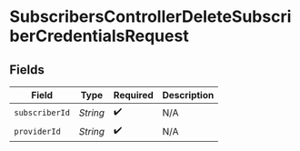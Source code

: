 # SubscribersControllerDeleteSubscriberCredentialsRequest


## Fields

| Field              | Type               | Required           | Description        |
| ------------------ | ------------------ | ------------------ | ------------------ |
| `subscriberId`     | *String*           | :heavy_check_mark: | N/A                |
| `providerId`       | *String*           | :heavy_check_mark: | N/A                |